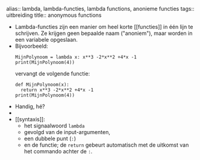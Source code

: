 alias:: lambda, lambda-functies, lambda functions, anonieme functies
tags:: uitbreiding
title:: anonymous functions

- Lambda-functies zijn een manier om heel korte [[functies]] in één lijn te schrijven. Ze krijgen geen bepaalde naam ("anoniem"), maar worden in een variabele opgeslaan.
- Bijvoorbeeld:
  ```
  MijnPolynoom = lambda x: x**3 -2*x**2 +4*x -1
  print(MijnPolynoom(4))
  ```
  vervangt de volgende functie:
  ```
  def MijnPolynoom(x):
  	return x**3 -2*x**2 +4*x -1
  print(MijnPolynoom(4))
  ```
- Handig, hé?
-
- [[syntaxis]]:
	- het signaalwoord `lambda`
	- gevolgd van de input-argumenten,
	- een dubbele punt (`:`)
	- en de functie; de `return` gebeurt automatisch met de uitkomst van het commando achter de `:`.